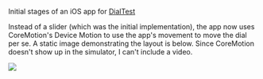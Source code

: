 Initial stages of an iOS app for [DialTest](https://github.com/travisvalentine/DialTest)

Instead of a slider (which was the initial implementation), the app now uses CoreMotion's Device Motion to use the app's movement to move the dial per se. A static image demonstrating the layout is below. Since CoreMotion doesn't show up in the simulator, I can't include a video.

![](https://photos-2.dropbox.com/t/0/AABUl1O5PXp10aqPHDl7fgfUmYJNdqJ-D9xn5LZnXKqOrA/12/15902709/png/32x32/3/_/1/2/DialTest-iOS.png/85BZ-a7mUPYu3VkMNDN1ix2uAfzKqYYyF398_sxo07Y?_subject_uid=15902709&size=1600x1200)

